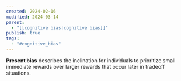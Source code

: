 ```yaml
---
created: 2024-02-16
modified: 2024-03-14
parent:
  - "[[cognitive bias|cognitive bias]]"
publish: true
tags:
  - "#cognitive_bias"
---
```


**Present bias** describes the inclination for individuals to prioritize small immediate rewards over larger rewards that occur later in tradeoff situations.